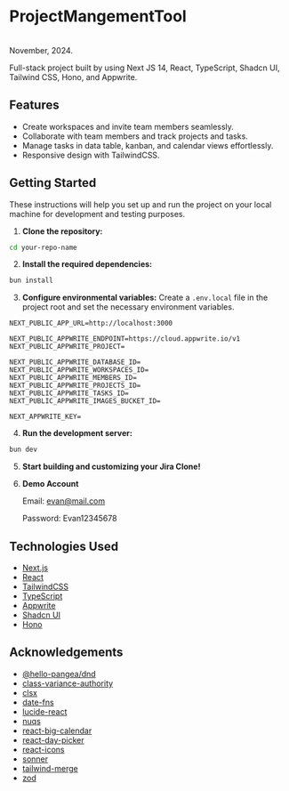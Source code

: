 # ProjectMangementTool
<br />
November, 2024. <br />

Full-stack project built by using Next JS 14, React, TypeScript, Shadcn UI, Tailwind CSS, Hono, and Appwrite.

## Features

- Create workspaces and invite team members seamlessly.
- Collaborate with team members and track projects and tasks.
- Manage tasks in data table, kanban, and calendar views effortlessly.
- Responsive design with TailwindCSS.

## Getting Started

These instructions will help you set up and run the project on your local machine for development and testing purposes.

1. **Clone the repository:**

```bash
cd your-repo-name
```

2. **Install the required dependencies:**

```bash
bun install
```

3. **Configure environmental variables:**
   Create a `.env.local` file in the project root and set the necessary environment variables.

```
NEXT_PUBLIC_APP_URL=http://localhost:3000

NEXT_PUBLIC_APPWRITE_ENDPOINT=https://cloud.appwrite.io/v1
NEXT_PUBLIC_APPWRITE_PROJECT=

NEXT_PUBLIC_APPWRITE_DATABASE_ID=
NEXT_PUBLIC_APPWRITE_WORKSPACES_ID=
NEXT_PUBLIC_APPWRITE_MEMBERS_ID=
NEXT_PUBLIC_APPWRITE_PROJECTS_ID=
NEXT_PUBLIC_APPWRITE_TASKS_ID=
NEXT_PUBLIC_APPWRITE_IMAGES_BUCKET_ID=

NEXT_APPWRITE_KEY=
```

4. **Run the development server:**

```bash
bun dev
```

5. **Start building and customizing your Jira Clone!**

6. **Demo Account**

   Email: evan@mail.com

   Password: Evan12345678

## Technologies Used

- [Next.js](https://nextjs.org/)
- [React](https://react.dev/)
- [TailwindCSS](https://tailwindcss.com/)
- [TypeScript](https://www.typescriptlang.org/)
- [Appwrite](https://appwrite.io/)
- [Shadcn UI](https://ui.shadcn.com/)
- [Hono](https://hono.dev/)

## Acknowledgements

- [@hello-pangea/dnd](https://www.npmjs.com/package/@hello-pangea/dnd)
- [class-variance-authority](https://www.npmjs.com/package/class-variance-authority)
- [clsx](https://www.npmjs.com/package/clsx)
- [date-fns](https://www.npmjs.com/package/date-fns)
- [lucide-react](https://www.npmjs.com/package/lucide-react)
- [nuqs](https://www.npmjs.com/package/nuqs)
- [react-big-calendar](https://www.npmjs.com/package/react-big-calendar)
- [react-day-picker](https://www.npmjs.com/package/react-day-picker)
- [react-icons](https://www.npmjs.com/package/react-icons)
- [sonner](https://www.npmjs.com/package/sonner)
- [tailwind-merge](https://www.npmjs.com/package/tailwind-merge)
- [zod](https://www.npmjs.com/package/zod)
